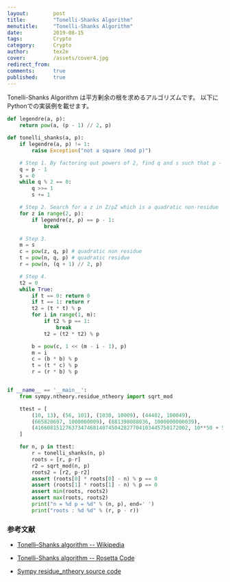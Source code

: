 ```yaml
---
layout:        post
title:         "Tonelli-Shanks Algorithm"
menutitle:     "Tonelli-Shanks Algorithm"
date:          2019-08-15
tags:          Crypto
category:      Crypto
author:        tex2e
cover:         /assets/cover4.jpg
redirect_from:
comments:      true
published:     true
---
```


Tonelli-Shanks Algorithm は平方剰余の根を求めるアルゴリズムです。
以下にPythonでの実装例を載せます。

```python
def legendre(a, p):
    return pow(a, (p - 1) // 2, p)

def tonelli_shanks(a, p):
    if legendre(a, p) != 1:
        raise Exception("not a square (mod p)")

    # Step 1. By factoring out powers of 2, find q and s such that p - 1 = q 2^s with Q odd
    q = p - 1
    s = 0
    while q % 2 == 0:
        q >>= 1
        s += 1

    # Step 2. Search for a z in Z/pZ which is a quadratic non-residue
    for z in range(2, p):
        if legendre(z, p) == p - 1:
            break

    # Step 3.
    m = s
    c = pow(z, q, p) # quadratic non residue
    t = pow(n, q, p) # quadratic residue
    r = pow(n, (q + 1) // 2, p)

    # Step 4.
    t2 = 0
    while True:
        if t == 0: return 0
        if t == 1: return r
        t2 = (t * t) % p
        for i in range(1, m):
            if t2 % p == 1:
                break
            t2 = (t2 * t2) % p

        b = pow(c, 1 << (m - i - 1), p)
        m = i
        c = (b * b) % p
        t = (t * c) % p
        r = (r * b) % p


if __name__ == '__main__':
    from sympy.ntheory.residue_ntheory import sqrt_mod

    ttest = [
        (10, 13), (56, 101), (1030, 10009), (44402, 100049),
	    (665820697, 1000000009), (881398088036, 1000000000039),
        (41660815127637347468140745042827704103445750172002, 10**50 + 577)
    ]

    for n, p in ttest:
        r = tonelli_shanks(n, p)
        roots = [r, p-r]
        r2 = sqrt_mod(n, p)
        roots2 = [r2, p-r2]
        assert (roots[0] * roots[0] - n) % p == 0
        assert (roots[1] * roots[1] - n) % p == 0
        assert min(roots, roots2)
        assert max(roots, roots2)
        print("n = %d p = %d" % (n, p), end=' ')
        print("roots : %d %d" % (r, p - r))
```


### 参考文献

- [Tonelli–Shanks algorithm -- Wikipedia](https://en.wikipedia.org/wiki/Tonelli%E2%80%93Shanks_algorithm)

- [Tonelli-Shanks algorithm -- Rosetta Code](https://rosettacode.org/wiki/Tonelli-Shanks_algorithm#Python)

- [Sympy residue_ntheory source code](https://docs.sympy.org/latest/_modules/sympy/ntheory/residue_ntheory.html)

